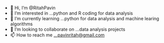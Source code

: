 - 👋 Hi, I’m @RitahPavin
- 👀 I’m interested in ...python and R coding for data analysis 
- 🌱 I’m currently learning ...python for data analysis and machine learing algorithms
- 💞️ I’m looking to collaborate on ...data analysis projects
- 📫 How to reach me ...pavinritah@gmail.com

<!---
RitahPavin/RitahPavin is a ✨ special ✨ repository because its `README.md` (this file) appears on your GitHub profile.
You can click the Preview link to take a look at your changes.
--->
